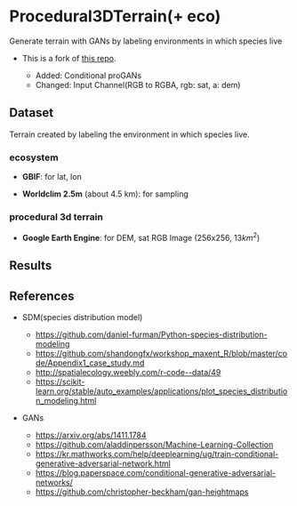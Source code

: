 # **Procedural3DTerrain**(+ eco)

Generate terrain with GANs by labeling environments in which species live

-   This is a fork of [this repo](https://github.com/Panagiotou/Procedural3DTerrain).

    -   Added: Conditional proGANs
    -   Changed: Input Channel(RGB to RGBA, rgb: sat, a: dem)

## **Dataset**

Terrain created by labeling the environment in which species live.

### **ecosystem**

-   **GBIF**: for lat, lon

-   **Worldclim 2.5m** (about 4.5 km): for sampling

### **procedural** **3d** **terrain**

-   **Google Earth Engine**: for DEM, sat RGB Image (256x256, $13km^2$)

## **Results**

## **References**

-   SDM(species distribution model)

    -   https://github.com/daniel-furman/Python-species-distribution-modeling
    -   https://github.com/shandongfx/workshop_maxent_R/blob/master/code/Appendix1_case_study.md
    -   http://spatialecology.weebly.com/r-code--data/49
    -   https://scikit-learn.org/stable/auto_examples/applications/plot_species_distribution_modeling.html

-   GANs
    -   https://arxiv.org/abs/1411.1784
    -   https://github.com/aladdinpersson/Machine-Learning-Collection
    -   https://kr.mathworks.com/help/deeplearning/ug/train-conditional-generative-adversarial-network.html
    -   https://blog.paperspace.com/conditional-generative-adversarial-networks/
    -   https://github.com/christopher-beckham/gan-heightmaps
